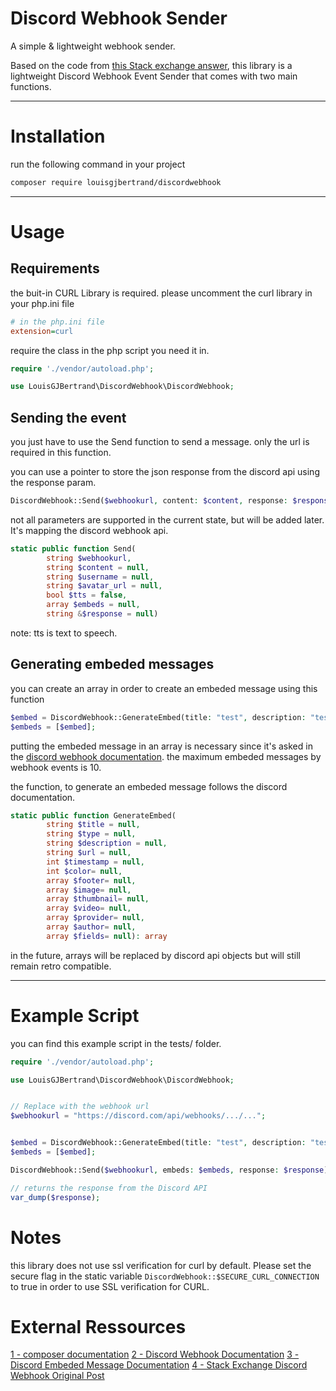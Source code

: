 # Discord Webhook Sender

A simple & lightweight webhook sender.

Based on the code from [this Stack exchange answer]("https://stackoverflow.com/a/62447056"), this library is a lightweight Discord Webhook Event Sender that comes with two main functions.

------------

# Installation

run the following command in your project

```bash
composer require louisgjbertrand/discordwebhook
```

------------

# Usage

## Requirements

the buit-in CURL Library is required. please uncomment the curl library in your php.ini file

```ini
# in the php.ini file
extension=curl
```

require the class in the php script you need it in.

```php
require './vendor/autoload.php';

use LouisGJBertrand\DiscordWebhook\DiscordWebhook;
```

## Sending the event

you just have to use the Send function to send a message.
only the url is required in this function.

you can use a pointer to store the json response from the discord api using the response param.

```php
DiscordWebhook::Send($webhookurl, content: $content, response: $response);
```

not all parameters are supported in the current state, but will be added later. It's mapping the discord webhook api.

```php
static public function Send(
        string $webhookurl,
        string $content = null,
        string $username = null,
        string $avatar_url = null,
        bool $tts = false,
        array $embeds = null,
        string &$response = null)
```

note: tts is text to speech.

## Generating embeded messages

you can create an array in order to create an embeded message using this function

```php
$embed = DiscordWebhook::GenerateEmbed(title: "test", description: "test embeded message");
$embeds = [$embed];
```

putting the embeded message in an array is necessary since it's asked in the [discord webhook documentation](https://discord.com/developers/docs/resources/webhook). the maximum embeded messages by webhook events is 10.

the function, to generate an embeded message follows the discord documentation.

```php
static public function GenerateEmbed(
        string $title = null,
        string $type = null,
        string $description = null,
        string $url = null,
        int $timestamp = null,
        int $color= null,
        array $footer= null,
        array $image= null,
        array $thumbnail= null,
        array $video= null,
        array $provider= null,
        array $author= null,
        array $fields= null): array
```

in the future, arrays will be replaced by discord api objects but will still remain retro compatible.

------------

# Example Script

you can find this example script in the tests/ folder.

```php
require './vendor/autoload.php';

use LouisGJBertrand\DiscordWebhook\DiscordWebhook;


// Replace with the webhook url
$webhookurl = "https://discord.com/api/webhooks/.../...";


$embed = DiscordWebhook::GenerateEmbed(title: "test", description: "test embeded message");
$embeds = [$embed];

DiscordWebhook::Send($webhookurl, embeds: $embeds, response: $response);

// returns the response from the Discord API
var_dump($response);
```

# Notes

this library does not use ssl verification for curl by default. Please set the secure flag in the static variable `DiscordWebhook::$SECURE_CURL_CONNECTION` to true in order to use SSL verification for CURL.



# External Ressources

[1 - composer documentation](https://getcomposer.org/doc/)
[2 - Discord Webhook Documentation](https://discord.com/developers/docs/resources/webhook#execute-webhook-jsonform-params)
[3 - Discord Embeded Message Documentation](https://discord.com/developers/docs/resources/channel#embed-object)
[4 - Stack Exchange Discord Webhook Original Post](https://stackoverflow.com/questions/59219193/how-can-i-send-a-discord-webhook-using-php)
